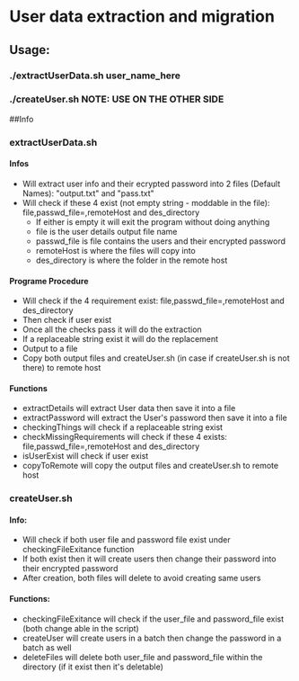 # User data extraction and migration

## Usage:
### ./extractUserData.sh user_name_here
### ./createUser.sh NOTE: USE ON THE OTHER SIDE

##Info

### extractUserData.sh
#### Infos
- Will extract user info and their ecrypted password into 2 files (Default Names): "output.txt" and "pass.txt"
- Will check if these 4 exist (not empty string - moddable in the file): file,passwd_file=,remoteHost and des\_directory
	- If either is empty it will exit the program without doing anything
	- file is the user details output file name
	- passwd_file is file contains the users and their encrypted password
	- remoteHost is where the files will copy into
	- des_directory is where the folder in the remote host

#### Programe Procedure
- Will check if the 4 requirement exist: file,passwd_file=,remoteHost and des\_directory
- Then check if user exist
- Once all the checks pass it will do the extraction
- If a replaceable string exist it will do the replacement
- Output to a file
- Copy both output files and createUser.sh (in case if createUser.sh is not there) to remote host

#### Functions
- extractDetails will extract User data then save it into a file
- extractPassword will extract the User's password then save it into a file
- checkingThings will check if a replaceable string exist 
- checkMissingRequirements will check if these 4 exists: file,passwd_file=,remoteHost and des\_directory
- isUserExist will check if user exist
- copyToRemote will copy the output files and createUser.sh to remote host


### createUser.sh
#### Info:
- Will check if both user file and password file exist under checkingFileExitance function
- If both exist then it will create users then change their password into their encrypted password
- After creation, both files will delete to avoid creating same users


#### Functions:
- checkingFileExitance will check if the user_file and password\_file exist (both change able in the script)
- createUser will create users in a batch then change the password in a batch as well
- deleteFiles will delete both user_file and password\_file within the directory (if it exist then it's deletable)


